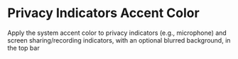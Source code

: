 # Privacy Indicators Accent Color
Apply the system accent color to privacy indicators (e.g., microphone) and screen sharing/recording indicators, with an optional blurred background, in the top bar
